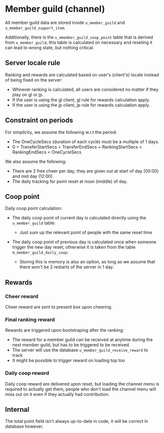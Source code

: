 # Member guild (channel)
All member guild data are stored inside `u_member_guild` and `u_member_guild_support_item`.

Additionally, there is the `u_mmember_guild_coop_point` table that is derived from `u_member_guild`, this table is calculated on necessary and reseting it can lead to wrong state, but nothing critical.

## Server locale rule
Ranking and rewards are calculated based on user's (client's) locale instead of being fixed on the server:

- Whnever ranking is calculated, all users are considered no matter if they play on gl or jp.
- If the user is using the gl client, gl rule for rewards calculation apply.
- If the user is using the jp client, jp rule for rewards calculation apply.

## Constraint on periods
For simplicity, we assume the following w.r.t the period:

- The OneCycleSecs (duration of each cycle) must be a multiple of 1 days.
- 0 = TransferStartSecs < TransferEndSecs = RankingStartSecs < RankingEndSecs < OneCycleSecs

We also assume the following:

- There are 2 free cheer per day, they are given out at start of day (00:00) and mid day (12:00)
- The daily tracking for point reset at noon (middle) of day.

## Coop point
Daily coop point calculation:

- The daily coop point of current day is calculated directly using the `u_member_guild` table:

  - Just sum up the relevant point of people with the same reset time
- The daily coop point of previous day is calculated once when someone trigger the new day reset, otherwise it is taken from the table `m_member_guild_daily_coop`:

    - Storing this is memory is also an option, as long as we assume that there won't be 2 restarts of the server in 1 day.

## Rewards
### Cheer reward
Cheer reward are sent to present box upon cheering.

### Final ranking reward
Rewards are triggered upon bootstraping after the ranking:

- The reward for a member guild can be received at anytime during the next member guild, but has to be triggered to be received.
- The server will use the database `u_member_guild_receive_reward` to track 
- It might be possible to trigger reward on loading top too


### Daily coop reward
Daily coop reward are delivered upon reset, but loading the channel menu is required to actually get them, people who don't load the channel menu will miss out on it even if they actually had contribution. 

## Internal
The total point field isn't always up-to-date in code, it will be correct in database however. 